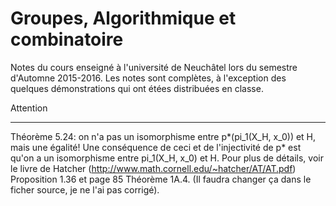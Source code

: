 Groupes, Algorithmique et combinatoire
=======================================

Notes du cours enseigné à l'université de Neuchâtel lors du semestre d'Automne 2015-2016.
Les notes sont complètes, à l'exception des quelques démonstrations qui ont étées distribuées en classe.

Attention
_________
Théorème 5.24: on n'a pas un isomorphisme entre p*(pi_1(X_H, x_0)) et H, mais une égalité!
Une conséquence de ceci et de l'injectivité de p* est qu'on a un isomorphisme entre pi_1(X_H, x_0) et H.
Pour plus de détails, voir le livre de Hatcher (http://www.math.cornell.edu/~hatcher/AT/AT.pdf) Proposition 1.36 et page 85 Théorème 1A.4.
(Il faudra changer ça dans le ficher source, je ne l'ai pas corrigé).
